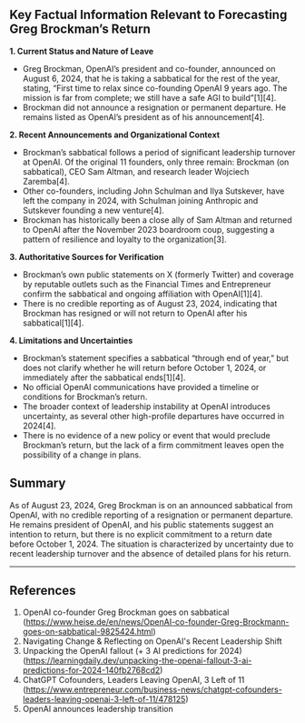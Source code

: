## Key Factual Information Relevant to Forecasting Greg Brockman’s Return

**1. Current Status and Nature of Leave**
- Greg Brockman, OpenAI’s president and co-founder, announced on August 6, 2024, that he is taking a sabbatical for the rest of the year, stating, “First time to relax since co-founding OpenAI 9 years ago. The mission is far from complete; we still have a safe AGI to build”[1][4].
- Brockman did not announce a resignation or permanent departure. He remains listed as OpenAI’s president as of his announcement[4].

**2. Recent Announcements and Organizational Context**
- Brockman’s sabbatical follows a period of significant leadership turnover at OpenAI. Of the original 11 founders, only three remain: Brockman (on sabbatical), CEO Sam Altman, and research leader Wojciech Zaremba[4].
- Other co-founders, including John Schulman and Ilya Sutskever, have left the company in 2024, with Schulman joining Anthropic and Sutskever founding a new venture[4].
- Brockman has historically been a close ally of Sam Altman and returned to OpenAI after the November 2023 boardroom coup, suggesting a pattern of resilience and loyalty to the organization[3].

**3. Authoritative Sources for Verification**
- Brockman’s own public statements on X (formerly Twitter) and coverage by reputable outlets such as the Financial Times and Entrepreneur confirm the sabbatical and ongoing affiliation with OpenAI[1][4].
- There is no credible reporting as of August 23, 2024, indicating that Brockman has resigned or will not return to OpenAI after his sabbatical[1][4].

**4. Limitations and Uncertainties**
- Brockman’s statement specifies a sabbatical “through end of year,” but does not clarify whether he will return before October 1, 2024, or immediately after the sabbatical ends[1][4].
- No official OpenAI communications have provided a timeline or conditions for Brockman’s return.
- The broader context of leadership instability at OpenAI introduces uncertainty, as several other high-profile departures have occurred in 2024[4].
- There is no evidence of a new policy or event that would preclude Brockman’s return, but the lack of a firm commitment leaves open the possibility of a change in plans.

## Summary

As of August 23, 2024, Greg Brockman is on an announced sabbatical from OpenAI, with no credible reporting of a resignation or permanent departure. He remains president of OpenAI, and his public statements suggest an intention to return, but there is no explicit commitment to a return date before October 1, 2024. The situation is characterized by uncertainty due to recent leadership turnover and the absence of detailed plans for his return.

---

## References

1. OpenAI co-founder Greg Brockman goes on sabbatical (https://www.heise.de/en/news/OpenAI-co-founder-Greg-Brockmann-goes-on-sabbatical-9825424.html)
2. Navigating Change & Reflecting on OpenAI's Recent Leadership Shift
3. Unpacking the OpenAI fallout (+ 3 AI predictions for 2024) (https://learningdaily.dev/unpacking-the-openai-fallout-3-ai-predictions-for-2024-140fb2768cd2)
4. ChatGPT Cofounders, Leaders Leaving OpenAI, 3 Left of 11 (https://www.entrepreneur.com/business-news/chatgpt-cofounders-leaders-leaving-openai-3-left-of-11/478125)
5. OpenAI announces leadership transition